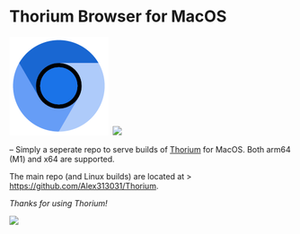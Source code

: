 # Thorium Browser for MacOS

<img src="https://github.com/Alex313031/Thorium-AVX2/blob/main/ThoriumLogo.png"> &nbsp;<img src="https://raw.githubusercontent.com/Alex313031/Thorium/main/logos/STAGING/apple.png" width="192">

 &ndash; Simply a seperate repo to serve builds of [Thorium](https://thorium.rocks/) for MacOS. Both arm64 (M1) and x64 are supported.

The main repo (and Linux builds) are located at > https://github.com/Alex313031/Thorium.

*Thanks for using Thorium!*

<img src="https://github.com/Alex313031/Thorium/blob/main/logos/STAGING/Thorium90_504.jpg" width="200">
